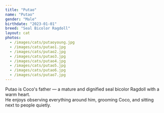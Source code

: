 ```yaml
---
title: "Putao"
name: "Putao"
gender: "Male"
birthdate: "2023-01-01"
breed: "Seal Bicolor Ragdoll"
layout: cat
photos:
  - /images/cats/putaoyoung.jpg
  - /images/cats/putao1.jpg
  - /images/cats/putao2.jpg
  - /images/cats/putao3.jpg
  - /images/cats/putao4.jpg
  - /images/cats/putao5.jpg
  - /images/cats/putao6.jpg
  - /images/cats/putao7.jpg
---
```


Putao is Coco's father — a mature and dignified seal bicolor Ragdoll with a warm heart.  
He enjoys observing everything around him, grooming Coco, and sitting next to people quietly.
